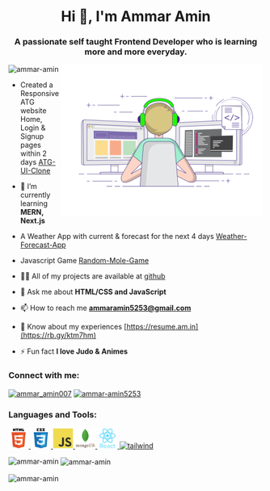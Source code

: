 <h1 align="center">Hi 👋, I'm Ammar Amin</h1>
<h3 align="center">A passionate self taught Frontend Developer who is learning more and more everyday.</h3>
<img align="right" alt="Coding" width="400" src="https://raw.githubusercontent.com/devSouvik/devSouvik/master/gif3.gif">

<p align="left"> <img src="https://komarev.com/ghpvc/?username=ammar-amin&label=Profile%20views&color=0e75b6&style=flat" alt="ammar-amin" /> </p>

- Created a Responsive ATG website Home, Login & Signup pages within 2 days [ATG-UI-Clone](https://ammar-amin-task-1-completed.netlify.app/)

- 🌱 I’m currently learning **MERN, Next.js**

- A Weather App with current & forecast for the next 4 days [Weather-Forecast-App](https://ammar-amin.github.io/Weather-App/)

- Javascript Game [Random-Mole-Game](https://random-mole-generating-game.vercel.app/)

- 👨‍💻 All of my projects are available at [github](https://github.com/Ammar-Amin)

- 💬 Ask me about **HTML/CSS and JavaScript**

- 📫 How to reach me **ammaramin5253@gmail.com**

- 📄 Know about my experiences [https://resume.am.in](https://rb.gy/ktm7hm)

- ⚡ Fun fact **I love Judo & Animes**

<h3 align="left">Connect with me:</h3>
<p align="left">
<a href="https://twitter.com/ammar_amin007" target="blank"><img align="center" src="https://raw.githubusercontent.com/rahuldkjain/github-profile-readme-generator/master/src/images/icons/Social/twitter.svg" alt="ammar_amin007" height="30" width="40" /></a>
<a href="https://linkedin.com/in/ammar-amin5253" target="blank"><img align="center" src="https://raw.githubusercontent.com/rahuldkjain/github-profile-readme-generator/master/src/images/icons/Social/linked-in-alt.svg" alt="ammar-amin5253" height="30" width="40" /></a>
</p>

<h3 align="left">Languages and Tools:</h3>
<p align="left">  <a href="https://www.w3.org/html/" target="_blank" rel="noreferrer"> <img src="https://raw.githubusercontent.com/devicons/devicon/master/icons/html5/html5-original-wordmark.svg" alt="html5" width="40" height="40"/> </a> <a href="https://www.w3schools.com/css/" target="_blank" rel="noreferrer"> <img src="https://raw.githubusercontent.com/devicons/devicon/master/icons/css3/css3-original-wordmark.svg" alt="css3" width="40" height="40"/> </a> <a href="https://developer.mozilla.org/en-US/docs/Web/JavaScript" target="_blank" rel="noreferrer"> <img src="https://raw.githubusercontent.com/devicons/devicon/master/icons/javascript/javascript-original.svg" alt="javascript" width="40" height="40"/> </a> <a href="https://www.mongodb.com/" target="_blank" rel="noreferrer"> <img src="https://raw.githubusercontent.com/devicons/devicon/master/icons/mongodb/mongodb-original-wordmark.svg" alt="mongodb" width="40" height="40"/> </a> <a href="https://reactjs.org/" target="_blank" rel="noreferrer"> <img src="https://raw.githubusercontent.com/devicons/devicon/master/icons/react/react-original-wordmark.svg" alt="react" width="40" height="40"/> </a> <a href="https://tailwindcss.com/" target="_blank" rel="noreferrer"> <img src="https://www.vectorlogo.zone/logos/tailwindcss/tailwindcss-icon.svg" alt="tailwind" width="40" height="40"/> </a> </p>

<p><img align="left" src="https://github-readme-stats.vercel.app/api/top-langs?username=ammar-amin&show_icons=true&locale=en&layout=compact" alt="ammar-amin" /></p>

<p>&nbsp;<img align="center" src="https://github-readme-stats.vercel.app/api?username=ammar-amin&show_icons=true&locale=en" alt="ammar-amin" /></p>

<p><img align="center" src="https://github-readme-streak-stats.herokuapp.com/?user=ammar-amin&" alt="ammar-amin" /></p>
